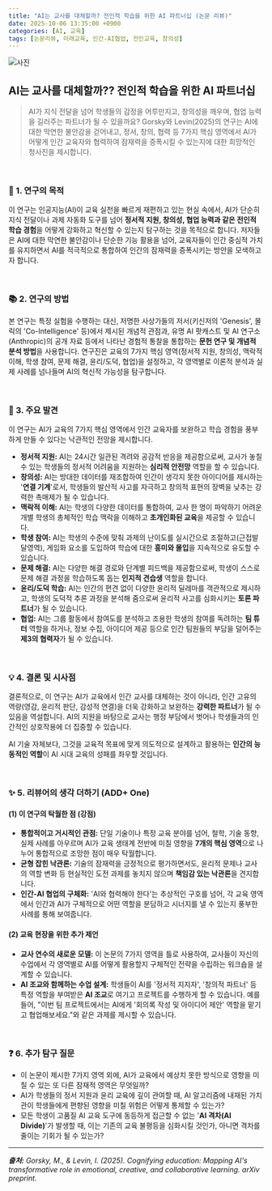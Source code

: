 ```yaml
---
title: "AI는 교사를 대체할까? 전인적 학습을 위한 AI 파트너십 (논문 리뷰)"
date: 2025-10-06 13:35:00 +0900
categories: [AI, 교육]
tags: [논문리뷰, 미래교육, 인간-AI협업, 전인교육, 창의성]
---
```


![사진](/asstes/AIs-transformative-role.png)

## AI는 교사를 대체할까?? 전인적 학습을 위한 AI 파트너십

> AI가 지식 전달을 넘어 학생들의 감정을 어루만지고, 창의성을 깨우며, 협업 능력을 길러주는 파트너가 될 수 있을까요? Gorsky와 Levin(2025)의 연구는 AI에 대한 막연한 불안감을 걷어내고, 정서, 창의, 협력 등 7가지 핵심 영역에서 AI가 어떻게 인간 교육자와 협력하여 잠재력을 증폭시킬 수 있는지에 대한 희망적인 청사진을 제시합니다.

<br>

### 🎯 1. 연구의 목적

이 연구는 인공지능(AI)이 교육 실천을 빠르게 재편하고 있는 현실 속에서, AI가 단순히 지식 전달이나 과제 자동화 도구를 넘어 **정서적 지원, 창의성, 협업 능력과 같은 전인적 학습 경험**을 어떻게 강화하고 혁신할 수 있는지 탐구하는 것을 목적으로 합니다. 저자들은 AI에 대한 막연한 불안감이나 단순한 기능 활용을 넘어, 교육자들이 인간 중심적 가치를 유지하면서 AI를 적극적으로 통합하여 인간의 잠재력을 증폭시키는 방안을 모색하고자 합니다.

<br>

### 📚 2. 연구의 방법

본 연구는 특정 실험을 수행하는 대신, 저명한 사상가들의 저서(키신저의 'Genesis', 몰릭의 'Co-Intelligence' 등)에서 제시된 개념적 관점과, 유명 AI 팟캐스트 및 AI 연구소(Anthropic)의 공개 자료 등에서 나타난 경험적 통찰을 통합하는 **문헌 연구 및 개념적 분석 방법**을 사용합니다. 연구진은 교육의 7가지 핵심 영역(정서적 지원, 창의성, 맥락적 이해, 학생 참여, 문제 해결, 윤리/도덕, 협업)을 설정하고, 각 영역별로 이론적 분석과 실제 사례를 넘나들며 AI의 혁신적 가능성을 탐구합니다.

<br>

### 🔑 3. 주요 발견

이 연구는 AI가 교육의 7가지 핵심 영역에서 인간 교육자를 보완하고 학습 경험을 풍부하게 만들 수 있다는 낙관적인 전망을 제시합니다.

* **정서적 지원:** AI는 24시간 일관된 격려와 공감적 반응을 제공함으로써, 교사가 놓칠 수 있는 학생들의 정서적 어려움을 지원하는 **심리적 안전망** 역할을 할 수 있습니다.
* **창의성:** AI는 방대한 데이터를 재조합하여 인간이 생각지 못한 아이디어를 제시하는 '**연결 기계**'로서, 학생들의 발산적 사고를 자극하고 창의적 표현의 장벽을 낮추는 강력한 촉매제가 될 수 있습니다.
* **맥락적 이해:** AI는 학생의 다양한 데이터를 통합하여, 교사 한 명이 파악하기 어려운 개별 학생의 총체적인 학습 맥락을 이해하고 **초개인화된 교육**을 제공할 수 있습니다.
* **학생 참여:** AI는 학생의 수준에 맞춰 과제의 난이도를 실시간으로 조절하고(근접발달영역), 게임화 요소를 도입하여 학습에 대한 **흥미와 몰입**을 지속적으로 유도할 수 있습니다.
* **문제 해결:** AI는 다양한 해결 경로와 단계별 피드백을 제공함으로써, 학생이 스스로 문제 해결 과정을 학습하도록 돕는 **인지적 견습생** 역할을 합니다.
* **윤리/도덕 학습:** AI는 인간의 편견 없이 다양한 윤리적 딜레마를 객관적으로 제시하고, 학생의 도덕적 추론 과정을 분석해 줌으로써 윤리적 사고를 심화시키는 **토론 파트너**가 될 수 있습니다.
* **협업:** AI는 그룹 활동에서 참여도를 분석하고 조용한 학생의 참여를 독려하는 **팀 튜터** 역할을 하거나, 정보 수집, 아이디어 제공 등으로 인간 팀원들의 부담을 덜어주는 **제3의 협력자**가 될 수 있습니다.

<br>

### 💡 4. 결론 및 시사점

결론적으로, 이 연구는 AI가 교육에서 인간 교사를 대체하는 것이 아니라, 인간 고유의 역량(영감, 윤리적 판단, 감성적 연결)을 더욱 강화하고 보완하는 **강력한 파트너**가 될 수 있음을 역설합니다. AI의 지원을 바탕으로 교사는 행정 부담에서 벗어나 학생들과의 인간적인 상호작용에 더 집중할 수 있습니다.

AI 기술 자체보다, 그것을 교육적 목표에 맞게 의도적으로 설계하고 활용하는 **인간의 능동적인 역할**이 AI 시대 교육의 성패를 좌우할 것입니다.

<br>

### ✨ 5. 리뷰어의 생각 더하기 (ADD+ One)

#### (1) 이 연구의 탁월한 점 (강점)

* **통합적이고 거시적인 관점:** 단일 기술이나 특정 교육 분야를 넘어, 철학, 기술 동향, 실제 사례를 아우르며 AI가 교육 생태계 전반에 미칠 영향을 **7개의 핵심 영역**으로 나누어 통합적으로 조망한 점이 매우 탁월합니다.
* **균형 잡힌 낙관론:** 기술의 잠재력을 긍정적으로 평가하면서도, 윤리적 문제나 교사의 역할 변화 등 현실적인 도전 과제를 놓치지 않으며 **책임감 있는 낙관론**을 견지합니다.
* **인간-AI 협업의 구체화:** 'AI와 협력해야 한다'는 추상적인 구호를 넘어, 각 교육 영역에서 인간과 AI가 구체적으로 어떤 역할을 분담하고 시너지를 낼 수 있는지 풍부한 사례를 통해 보여줍니다.

#### (2) 교육 현장을 위한 추가 제언

* **교사 연수의 새로운 모델:** 이 논문의 7가지 영역을 틀로 사용하여, 교사들이 자신의 수업에서 각 영역별로 AI를 어떻게 활용할지 구체적인 전략을 수립하는 워크숍을 설계할 수 있습니다.
* **AI 조교와 함께하는 수업 설계:** 학생들이 AI를 '정서적 지지자', '창의적 파트너' 등 특정 역할을 부여받은 **AI 조교**로 여기고 프로젝트를 수행하게 할 수 있습니다. 예를 들어, "이번 팀 프로젝트에서는 AI에게 '회의록 작성 및 아이디어 제안' 역할을 맡기고 협업해보세요."와 같은 과제를 제시할 수 있습니다.

<br>

### ❓ 6. 추가 탐구 질문

* 이 논문이 제시한 7가지 영역 외에, AI가 교육에서 예상치 못한 방식으로 영향을 미칠 수 있는 또 다른 잠재적 영역은 무엇일까?
* AI가 학생들의 정서 지원과 윤리 교육에 깊이 관여할 때, AI 알고리즘에 내재된 가치관이 학생들에게 편향된 영향을 미칠 위험은 어떻게 통제할 수 있는가?
* 모든 학생이 고품질 AI 교육 도구에 동등하게 접근할 수 없는 '**AI 격차(AI Divide)**'가 발생할 때, 이는 기존의 교육 불평등을 심화시킬 것인가, 아니면 격차를 줄이는 기회가 될 수 있는가?

---

_**출처:** Gorsky, M., & Levin, I. (2025). Cognifying education: Mapping AI's transformative role in emotional, creative, and collaborative learning. arXiv preprint._
